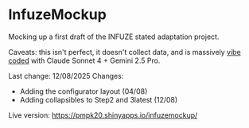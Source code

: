 # InfuzeMockup

Mocking up a first draft of the INFUZE stated adaptation project. 

Caveats: this isn't perfect, it doesn't collect data, and is massively [vibe coded](https://en.wikipedia.org/wiki/Vibe_coding) with Claude Sonnet 4 + Gemini 2.5 Pro.

Last change: 12/08/2025
Changes: 
- Adding the configurator layout (04/08)
- Adding collapsibles to Step2 and 3latest (12/08)

Live version: <https://pmpk20.shinyapps.io/infuzemockup/>
